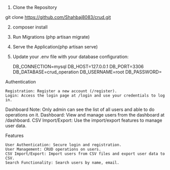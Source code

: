 1. Clone the Repository

  git clone https://github.com/Shahbaj8083/crud.git

2. composer install


3. Run Migrations (php artisan migrate)

4. Serve the Application(php artisan serve)

5. Update your .env file with your database configuration:

    DB_CONNECTION=mysql
    DB_HOST=127.0.0.1
    DB_PORT=3306
    DB_DATABASE=crud_operation
    DB_USERNAME=root
    DB_PASSWORD=

Authentication

    Registration: Register a new account (/register).
    Login: Access the login page at /login and use your credentials to log in.

Dashboard
    Note: Only admin can see the list of all users and able to do operations on it.
    Dashboard: View and manage users from the dashboard at /dashboard.
    CSV Import/Export: Use the import/export features to manage user data.

Features

    User Authentication: Secure login and registration.
    User Management: CRUD operations on users.
    CSV Import/Export: Import users from CSV files and export user data to CSV.
    Search Functionality: Search users by name, email.
